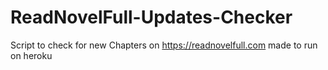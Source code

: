 # ReadNovelFull-Updates-Checker
Script to check for new Chapters on https://readnovelfull.com made to run on heroku

